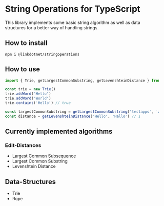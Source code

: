 # String Operations for TypeScript
This library implements some basic string algorithm as well as data structures for a better way of handling strings.

## How to install
`npm i @linkdotnet/stringoperations`

## How to use
```ts
import { Trie, getLargestCommonSubstring, getLevenshteinDistance } from '@linkdotnet/stringoperations'

const trie = new Trie()
trie.addWord('Hello')
trie.addWord('World')
trie.contains('Hello') // true

const largestCommonSubstring = getLargestCommonSubstring('testapps', 'appicontest') // test
const distance = getLevenshteinDistance('Hello', 'Hallo') // 1
```

## Currently implemented algorithms
### Edit-Distances
 * Largest Common Subsequence
 * Largest Common Substring
 * Levenshtein Distance

## Data-Structures
 * Trie
 * Rope